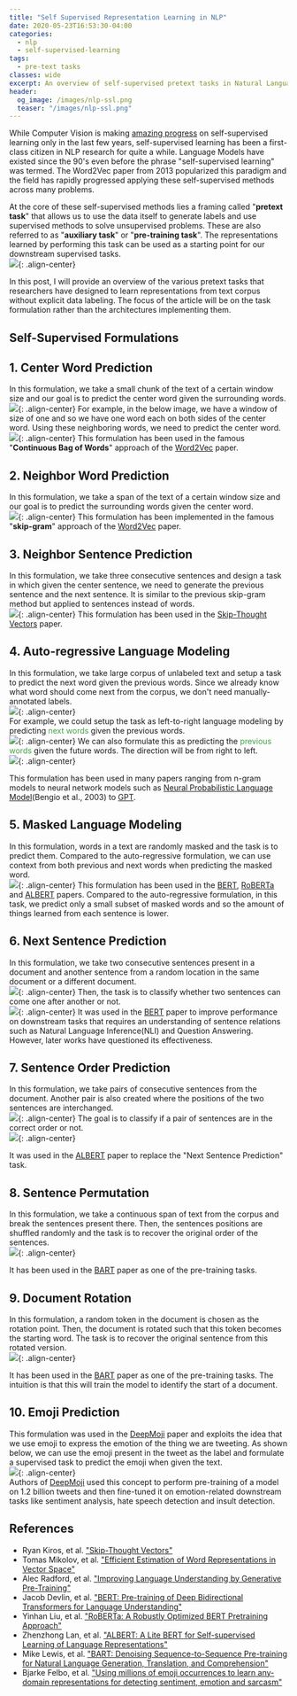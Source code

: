 ```yaml
---
title: "Self Supervised Representation Learning in NLP"
date: 2020-05-23T16:53:30-04:00
categories:
  - nlp
  - self-supervised-learning
tags:
  - pre-text tasks
classes: wide
excerpt: An overview of self-supervised pretext tasks in Natural Language Processing
header:
  og_image: /images/nlp-ssl.png
  teaser: "/images/nlp-ssl.png"
---
```



While Computer Vision is making [amazing progress](https://amitness.com/2020/02/illustrated-self-supervised-learning/) on self-supervised learning only in the last few years, self-supervised learning has been a first-class citizen in NLP research for quite a while. Language Models have existed since the 90's even before the phrase "self-supervised learning" was termed. The Word2Vec paper from 2013 popularized this paradigm and the field has rapidly progressed applying these self-supervised methods across many problems.  

At the core of these self-supervised methods lies a framing called "**pretext task**" that allows us to use the data itself to generate labels and use supervised methods to solve unsupervised problems. These are also referred to as "**auxiliary task**" or "**pre-training task**". The representations learned by performing this task can be used as a starting point for our downstream supervised tasks.  
![](/images/nlp-ssl.png){: .align-center} 

In this post, I will provide an overview of the various pretext tasks that researchers have designed to learn representations from text corpus without explicit data labeling. The focus of the article will be on the task formulation rather than the architectures implementing them.      

## Self-Supervised Formulations  
## 1. Center Word Prediction  
In this formulation, we take a small chunk of the text of a certain window size and our goal is to predict the center word given the surrounding words.  
![](/images/nlp-ssl-center-word-prediction.gif){: .align-center} 
For example, in the below image, we have a window of size of one and so we have one word each on both sides of the center word. Using these neighboring words, we need to predict the center word.    
![](/images/nlp-ssl-cbow-explained.png){: .align-center} 
This formulation has been used in the famous "**Continuous Bag of Words**" approach of the [Word2Vec](https://arxiv.org/abs/1301.3781) paper.  

## 2. Neighbor Word Prediction  
In this formulation, we take a span of the text of a certain window size and our goal is to predict the surrounding words given the center word.  
![](/images/nlp-ssl-neighbor-word-prediction.gif){: .align-center} 
This formulation has been implemented in the famous "**skip-gram**" approach of the [Word2Vec](https://arxiv.org/abs/1301.3781) paper.  


## 3. Neighbor Sentence Prediction  
In this formulation, we take three consecutive sentences and design a task in which given the center sentence, we need to generate the previous sentence and the next sentence. It is similar to the previous skip-gram method but applied to sentences instead of words.  
![](/images/nlp-ssl-neighbor-sentence.gif){: .align-center} 
This formulation has been used in the [Skip-Thought Vectors](https://arxiv.org/abs/1506.06726) paper.

## 4. Auto-regressive Language Modeling  
In this formulation, we take large corpus of unlabeled text and setup a task to predict the next word given the previous words. Since we already know what word should come next from the corpus, we don't need manually-annotated labels.  
![](/images/nlp-ssl-causal-language-modeling.gif){: .align-center}  
For example, we could setup the task as left-to-right language modeling by predicting <span style="color: #439f47;">next words</span> given the previous words.  
![](/images/nlp-ssl-causal-language-modeling-steps.png){: .align-center} 
We can also formulate this as predicting the <span style="color: #439f47;">previous words</span> given the future words. The direction will be from right to left.  
![](/images/nlp-ssl-causal-rtl.png){: .align-center} 

This formulation has been used in many papers ranging from n-gram models to neural network models such as [Neural Probabilistic Language Model](http://www.jmlr.org/papers/volume3/bengio03a/bengio03a.pdf)(Bengio et al., 2003) to [GPT](https://s3-us-west-2.amazonaws.com/openai-assets/research-covers/language-unsupervised/language_understanding_paper.pdf).

## 5. Masked Language Modeling  
In this formulation, words in a text are randomly masked and the task is to predict them. Compared to the auto-regressive formulation, we can use context from both previous and next words when predicting the masked word.      
![](/images/nlp-ssl-masked-lm.png){: .align-center} 
This formulation has been used in the [BERT](https://arxiv.org/abs/1810.04805), [RoBERTa](https://arxiv.org/abs/1907.11692) and [ALBERT](https://arxiv.org/abs/1909.11942) papers. Compared to the auto-regressive formulation, in this task, we predict only a small subset of masked words and so the amount of things learned from each sentence is lower.

## 6. Next Sentence Prediction  
In this formulation, we take two consecutive sentences present in a document and another sentence from a random location in the same document or a different document.  
![](/images/nlp-ssl-nsp-sampling.png){: .align-center} 
Then, the task is to classify whether two sentences can come one after another or not.  
![](/images/nlp-ssl-next-sentence-prediction.png){: .align-center} 
It was used in the [BERT](https://arxiv.org/abs/1810.04805) paper to improve performance on downstream tasks that requires an understanding of sentence relations such as Natural Language Inference(NLI) and Question Answering. However, later works have questioned its effectiveness.  

## 7. Sentence Order Prediction    
In this formulation, we take pairs of consecutive sentences from the document. Another pair is also created where the positions of the two sentences are interchanged.    
![](/images/nlp-ssl-sop-sampling.png){: .align-center} 
The goal is to classify if a pair of sentences are in the correct order or not.  
![](/images/nlp-ssl-sop-example.png){: .align-center} 

It was used in the [ALBERT](https://arxiv.org/abs/1909.11942) paper to replace the "Next Sentence Prediction" task.  

## 8. Sentence Permutation  
In this formulation, we take a continuous span of text from the corpus and break the sentences present there. Then, the sentences positions are shuffled randomly and the task is to recover the original order of the sentences.  
![](/images/nlp-ssl-sentence-permutation.gif){: .align-center} 

It has been used in the [BART](https://arxiv.org/abs/1910.13461) paper as one of the pre-training tasks.  

## 9. Document Rotation  
In this formulation, a random token in the document is chosen as the rotation point. Then, the document is rotated such that this token becomes the starting word. The task is to recover the original sentence from this rotated version.   
![](/images/nlp-ssl-document-rotation.gif){: .align-center} 

It has been used in the [BART](https://arxiv.org/abs/1910.13461) paper as one of the pre-training tasks. The intuition is that this will train the model to identify the start of a document.  

## 10. Emoji Prediction  
This formulation was used in the [DeepMoji](https://arxiv.org/abs/1708.00524) paper and exploits the idea that we use emoji to express the emotion of the thing we are tweeting. As shown below, we can use the emoji present in the tweet as the label and formulate a supervised task to predict the emoji when given the text.  
![](/images/nlp-ssl-deepmoji.gif){: .align-center}  
Authors of [DeepMoji](https://arxiv.org/abs/1708.00524) used this concept to perform pre-training of a model on 1.2 billion tweets and then fine-tuned it on emotion-related downstream tasks like sentiment analysis, hate speech detection and insult detection.  

## References
- Ryan Kiros, et al. ["Skip-Thought Vectors"](https://arxiv.org/abs/1506.06726)
- Tomas Mikolov, et al. ["Efficient Estimation of Word Representations in Vector Space"](https://arxiv.org/abs/1301.3781)
- Alec Radford, et al. ["Improving Language Understanding by Generative Pre-Training"](https://s3-us-west-2.amazonaws.com/openai-assets/research-covers/language-unsupervised/language_understanding_paper.pdf)
- Jacob Devlin, et al. ["BERT: Pre-training of Deep Bidirectional Transformers for Language Understanding"](https://arxiv.org/abs/1810.04805)
- Yinhan Liu, et al. ["RoBERTa: A Robustly Optimized BERT Pretraining Approach"](https://arxiv.org/abs/1907.11692)
- Zhenzhong Lan, et al. ["ALBERT: A Lite BERT for Self-supervised Learning of Language Representations"](https://arxiv.org/abs/1909.11942)
- Mike Lewis, et al. ["BART: Denoising Sequence-to-Sequence Pre-training for Natural Language Generation, Translation, and Comprehension"](https://arxiv.org/abs/1910.13461)
- Bjarke Felbo, et al. ["Using millions of emoji occurrences to learn any-domain representations for detecting sentiment, emotion and sarcasm"](https://arxiv.org/abs/1708.00524)  
